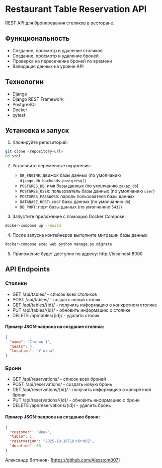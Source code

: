 # Restaurant Table Reservation API

REST API для бронирования столиков в ресторане.

## Функциональность

- Создание, просмотр и удаление столиков
- Создание, просмотр и удаление броней
- Проверка на пересечение броней по времени
- Валидация данных на уровне API

## Технологии

- Django
- Django REST Framework
- PostgreSQL
- Docker
- pytest

## Установка и запуск

1. Клонируйте репозиторий:
```bash
git clone <repository-url>
cd stol
```

2. Установите переменные окружения:
   - `DB_ENGINE`: движок базы данных (по умолчанию `django.db.backends.postgresql`)
   - `POSTGRES_DB`: имя базы данных (по умолчанию `zakaz_db`)
   - `POSTGRES_USER`: пользователь базы данных (по умолчанию `user`)
   - `POSTGRES_PASSWORD`: пароль пользователя базы данных
   - `DATABASE_HOST`: хост базы данных (по умолчанию `db`)
   - `DB_PORT`: порт базы данных (по умолчанию `5432`)

3. Запустите приложение с помощью Docker Compose:
```bash
docker-compose up --build
```

4. После запуска контейнеров выполните миграции базы данных:
```bash
docker-compose exec web python manage.py migrate
```

5. Приложение будет доступно по адресу: http://localhost:8000

## API Endpoints

### Столики
- GET /api/tables/ - список всех столиков
- POST /api/tables/ - создать новый столик
- GET /api/tables/{id}/ - получить информацию о конкретном столике
- PUT /api/tables/{id}/ - обновить информацию о столике
- DELETE /api/tables/{id}/ - удалить столик


#### Пример JSON-запроса на создание столика:
```json
{
  "name": "Столик 1",
  "seats": 4,
  "location": "У окна"
}
```

### Брони
- GET /api/reservations/ - список всех броней
- POST /api/reservations/ - создать новую бронь
- GET /api/reservations/{id}/ - получить информацию о конкретной брони
- PUT /api/reservations/{id}/ - обновить информацию о брони
- DELETE /api/reservations/{id}/ - удалить бронь


#### Пример JSON-запроса на создание брони:
```json
{
  "customer": "Иван",
  "table": 1,
  "reservation": "2025-10-10T18:00:00Z",
  "duration": 60
}
```
Александр Вотинов- [https://github.com/Alexstom007]